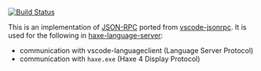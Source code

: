 [![Build Status](https://travis-ci.org/vshaxe/json-rpc.svg?branch=master)](https://travis-ci.org/vshaxe/json-rpc)

This is an implementation of [JSON-RPC](https://www.jsonrpc.org/) ported from [vscode-jsonrpc](https://github.com/Microsoft/vscode-languageserver-node). It is used for the following in [haxe-language-server](https://github.com/vshaxe/haxe-language-server):

- communication with vscode-languageclient (Language Server Protocol)
- communication with `haxe.exe` (Haxe 4 Display Protocol)
